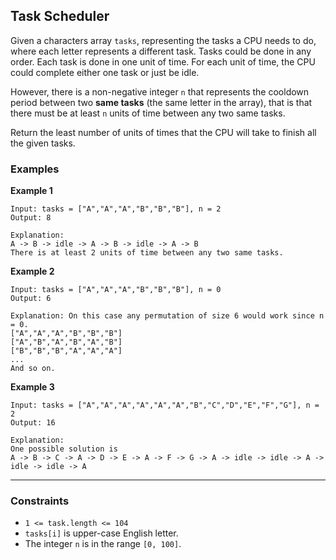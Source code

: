 ## Task Scheduler

Given a characters array `tasks`, representing the tasks a CPU needs to do, where each letter represents a different task. Tasks could be done in any order. Each task is done in one unit of time. For each unit of time, the CPU could complete either one task or just be idle.

However, there is a non-negative integer `n` that represents the cooldown period between two **same tasks** (the same letter in the array), that is that there must be at least `n` units of time between any two same tasks.

Return the least number of units of times that the CPU will take to finish all the given tasks.

### Examples

**Example 1**

```text
Input: tasks = ["A","A","A","B","B","B"], n = 2
Output: 8

Explanation:
A -> B -> idle -> A -> B -> idle -> A -> B
There is at least 2 units of time between any two same tasks.
```

**Example 2**

```text
Input: tasks = ["A","A","A","B","B","B"], n = 0
Output: 6

Explanation: On this case any permutation of size 6 would work since n = 0.
["A","A","A","B","B","B"]
["A","B","A","B","A","B"]
["B","B","B","A","A","A"]
...
And so on.
```

**Example 3**

```text
Input: tasks = ["A","A","A","A","A","A","B","C","D","E","F","G"], n = 2
Output: 16

Explanation:
One possible solution is
A -> B -> C -> A -> D -> E -> A -> F -> G -> A -> idle -> idle -> A -> idle -> idle -> A
```

---

### Constraints

- `1 <= task.length <= 104`
- `tasks[i]` is upper-case English letter.
- The integer `n` is in the range `[0, 100]`.
